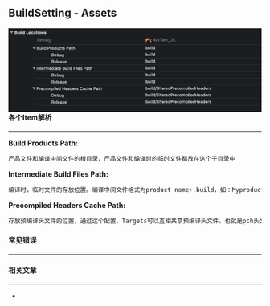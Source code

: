 ## BuildSetting - Assets

<img src='./img/WechatIMG6.png' align='left'>



#### 各个Item解析

-----

**Build Products Path:**

```swift
产品文件和编译中间文件的根目录，产品文件和编译时的临时文件都放在这个子目录中
```

**Intermediate Build Files Path:**

```swift
编译时，临时文件的存放位置。编译中间文件格式为product name+.build，如：Myproduct.build
```

**Precompiled Headers Cache Path:**

```swift
存放预编译头文件的位置，通过这个配置，Targets可以互相共享预编译头文件。也就是pch头文件
```





#### 常见错误

---





#### 相关文章

---

- 

